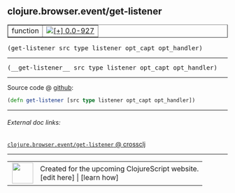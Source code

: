 ## clojure.browser.event/get-listener



 <table border="1">
<tr>
<td>function</td>
<td><a href="https://github.com/cljsinfo/cljs-api-docs/tree/0.0-927"><img valign="middle" alt="[+] 0.0-927" title="Added in 0.0-927" src="https://img.shields.io/badge/+-0.0--927-lightgrey.svg"></a> </td>
</tr>
</table>

<samp>(get-listener src type listener opt_capt opt_handler)</samp><br>

---

 <samp>
(__get-listener__ src type listener opt_capt opt_handler)<br>
</samp>

---







Source code @ [github]():

```clj
(defn get-listener [src type listener opt_capt opt_handler])
```

<!--
Repo - tag - source tree - lines:

 <pre>

</pre>

-->

---



###### External doc links:

[`clojure.browser.event/get-listener` @ crossclj](http://crossclj.info/fun/clojure.browser.event.cljs/get-listener.html)<br>

---

 <table>
<tr><td>
<img valign="middle" align="right" width="48px" src="http://i.imgur.com/Hi20huC.png">
</td><td>
Created for the upcoming ClojureScript website.<br>
[edit here] | [learn how]
</td></tr></table>

[edit here]:https://github.com/cljsinfo/cljs-api-docs/blob/master/cljsdoc/clojure.browser.event/get-listener.cljsdoc
[learn how]:https://github.com/cljsinfo/cljs-api-docs/wiki/cljsdoc-files

<!--

This information was too distracting to show to readers, but I'll leave it
commented here since it is helpful to:

- pretty-print the data used to generate this document
- and show how to retrieve that data



The API data for this symbol:

```clj
{:ns "clojure.browser.event",
 :name "get-listener",
 :signature ["[src type listener opt_capt opt_handler]"],
 :name-encode "get-listener",
 :history [["+" "0.0-927"]],
 :type "function",
 :full-name-encode "clojure.browser.event/get-listener",
 :source {:code "(defn get-listener [src type listener opt_capt opt_handler])",
          :title "Source code",
          :repo "clojurescript",
          :tag "r1.8.40",
          :filename "src/main/cljs/clojure/browser/event.cljs",
          :lines [91],
          :url "https://github.com/clojure/clojurescript/blob/r1.8.40/src/main/cljs/clojure/browser/event.cljs#L91"},
 :usage ["(get-listener src type listener opt_capt opt_handler)"],
 :full-name "clojure.browser.event/get-listener",
 :cljsdoc-url "https://github.com/cljsinfo/cljs-api-docs/blob/master/cljsdoc/clojure.browser.event/get-listener.cljsdoc"}

```

Retrieve the API data for this symbol:

```clj
;; from Clojure REPL
(require '[clojure.edn :as edn])
(-> (slurp "https://raw.githubusercontent.com/cljsinfo/cljs-api-docs/catalog/cljs-api.edn")
    (edn/read-string)
    (get-in [:symbols "clojure.browser.event/get-listener"]))
```

-->
